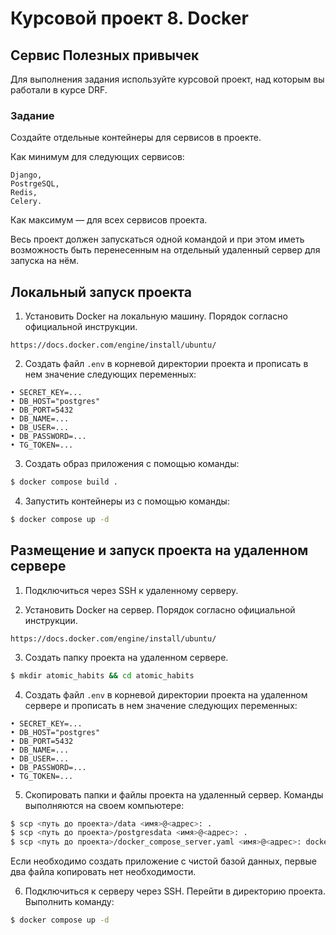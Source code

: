 # Курсовой проект 8. Docker

## Сервис Полезных привычек

Для выполнения задания используйте курсовой проект, над которым вы работали в курсе DRF.

### Задание

Cоздайте отдельные контейнеры для сервисов в проекте.

Как минимум для следующих сервисов:

    Django,
    PostrgeSQL,
    Redis,
    Celery.

Как максимум — для всех сервисов проекта.

Весь проект должен запускаться одной командой и при этом иметь возможность быть перенесенным на отдельный удаленный сервер для запуска на нём.


## Локальный запуск проекта

1. Установить Docker на локальную машину. Порядок согласно официальной инструкции.
```
https://docs.docker.com/engine/install/ubuntu/
```
2. Создать файл `.env` в корневой директории проекта и прописать в нем значение следующих переменных:

```
• SECRET_KEY=...
• DB_HOST="postgres"
• DB_PORT=5432
• DB_NAME=...
• DB_USER=...
• DB_PASSWORD=...
• TG_TOKEN=...
```

3. Создать образ приложения с помощью команды:
```bash
$ docker compose build .
```
4. Запустить контейнеры из с помощью команды:
```bash
$ docker compose up -d
```


## Размещение и запуск проекта на удаленном сервере

1. Подключиться через SSH к удаленному серверу.

2. Установить Docker на сервер. Порядок согласно официальной инструкции.
```
https://docs.docker.com/engine/install/ubuntu/
```

3. Создать папку проекта на удаленном сервере.
```bash
$ mkdir atomic_habits && cd atomic_habits
```

4. Создать файл `.env` в корневой директории проекта на удаленном сервере и прописать в нем значение следующих переменных:
```
• SECRET_KEY=...
• DB_HOST="postgres"
• DB_PORT=5432
• DB_NAME=...
• DB_USER=...
• DB_PASSWORD=...
• TG_TOKEN=...
```
5. Скопировать папки и файлы проекта на удаленный сервер. Команды выполняются на своем компьютере:
```bash
$ scp <путь до проекта>/data <имя>@<адрес>: .
$ scp <путь до проекта>/postgresdata <имя>@<адрес>: .
$ scp <путь до проекта>/docker_compose_server.yaml <имя>@<адрес>: docker_compose.yaml
```
Если необходимо создать приложение с чистой базой данных, первые два файла копировать нет необходимости.

6. Подключиться к серверу через SSH. Перейти в директорию проекта. Выполнить команду:
```bash
$ docker compose up -d
```

